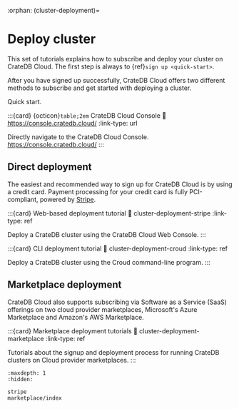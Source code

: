 :orphan:
(cluster-deployment)=

# Deploy cluster

This set of tutorials explains how to subscribe and deploy your cluster on
CrateDB Cloud. The first step is always to {ref}`sign up <quick-start>`.

After you have signed up successfully, CrateDB Cloud offers two different
methods to subscribe and get started with deploying a cluster.

Quick start.

:::{card} {octicon}`table;2em` CrateDB Cloud Console
:link: https://console.cratedb.cloud/
:link-type: url

Directly navigate to the CrateDB Cloud Console.
https://console.cratedb.cloud/
:::


## Direct deployment

The easiest and recommended way to sign up for CrateDB Cloud is by using a
credit card. Payment processing for your credit card is fully PCI-compliant,
powered by [Stripe].

:::{card} Web-based deployment tutorial
:link: cluster-deployment-stripe
:link-type: ref

Deploy a CrateDB cluster using the CrateDB Cloud Web Console.
:::

:::{card} CLI deployment tutorial
:link: cluster-deployment-croud
:link-type: ref

Deploy a CrateDB cluster using the Croud command-line program.
:::


## Marketplace deployment

CrateDB Cloud also supports subscribing via Software as
a Service (SaaS) offerings on two cloud provider marketplaces,
Microsoft's Azure Marketplace and Amazon's AWS Marketplace.

:::{card} Marketplace deployment tutorials
:link: cluster-deployment-marketplace
:link-type: ref

Tutorials about the signup and deployment process for running
CrateDB clusters on Cloud provider marketplaces.
:::


[Stripe]: https://stripe.com


```{toctree}
:maxdepth: 1
:hidden:

stripe
marketplace/index
```
